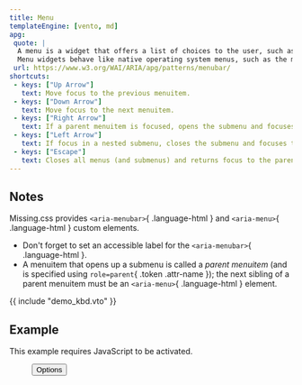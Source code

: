 ```yaml
---
title: Menu
templateEngine: [vento, md]
apg:
 quote: |
  A menu is a widget that offers a list of choices to the user, such as a set of actions or functions.
  Menu widgets behave like native operating system menus, such as the menus that pull down from the menubars commonly found at the top of many desktop application windows.
 url: https://www.w3.org/WAI/ARIA/apg/patterns/menubar/
shortcuts:
 - keys: ["Up Arrow"]
   text: Move focus to the previous menuitem.
 - keys: ["Down Arrow"]
   text: Move focus to the next menuitem.
 - keys: ["Right Arrow"]
   text: If a parent menuitem is focused, opens the submenu and focuses the first menuitem.
 - keys: ["Left Arrow"]
   text: If focus in a nested submenu, closes the submenu and focuses the previously focused parent menuitem.
 - keys: ["Escape"]
   text: Closes all menus (and submenus) and returns focus to the parent menuitem.
---
```



## Notes

Missing.css provides `<aria-menubar>`{ .language-html } and `<aria-menu>`{ .language-html } custom elements.

 - Don't forget to set an accessible label for the `<aria-menubar>`{ .language-html }.
 - A menuitem that opens up a submenu is called a <em>parent menuitem</em> (and is specified using `role=parent`{ .token .attr-name });
		the next sibling of a parent menuitem must be an `<aria-menu>`{ .language-html } element.


{{ include "demo_kbd.vto" }}


## Example

<noscript>

This example requires JavaScript to be activated.

</noscript>

<figure>
	<!--
	<button type=button aria-haspopup=menu aria-controls=my-menu aria-expanded=false>Options</button>
	<aria-menu id=my-menu hidden>
		<aria-menuitem onclick="alert(`You clicked {this.innerText}`)">Edit</aria-menuitem>
		<aria-menuitem onclick="alert(`You clicked {this.innerText}`)">View</aria-menuitem>
		<aria-menuitem onclick="alert(`You clicked {this.innerText}`)">Delete</aria-menuitem>
	</aria-menu>
	-->
	<button type=button aria-haspopup=menu aria-controls=my-menu aria-expanded=false>Options</button>
	<div role=menu id=my-menu hidden>
		<a role=menuitem href=javascript:void(0)>Edit</a>
		<a role=menuitem href=javascript:void(0)>View</a>
		<a role=menuitem href=javascript:void(0)>Delete</a>
	</div>
</figure>

<script type=module src=/dist/js/menu.js></script>
